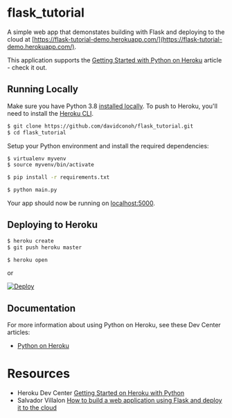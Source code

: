 # flask_tutorial

A simple web app that demonstates building with Flask and deploying to the cloud at [https://flask-tutorial-demo.herokuapp.com/](https://flask-tutorial-demo.herokuapp.com/).

This application supports the [Getting Started with Python on Heroku](https://devcenter.heroku.com/articles/getting-started-with-python) article - check it out.

## Running Locally

Make sure you have Python 3.8 [installed locally](http://install.python-guide.org). To push to Heroku, you'll need to install the [Heroku CLI](https://devcenter.heroku.com/articles/heroku-cli).

```sh
$ git clone https://github.com/davidconoh/flask_tutorial.git
$ cd flask_tutorial
```

Setup your Python environment and install the required dependencies:

```sh
$ virtualenv myvenv
$ source myvenv/bin/activate

$ pip install -r requirements.txt

$ python main.py
```

Your app should now be running on [localhost:5000](http://localhost:5000/).

## Deploying to Heroku

```sh
$ heroku create
$ git push heroku master

$ heroku open
```
or

[![Deploy](https://www.herokucdn.com/deploy/button.svg)](https://heroku.com/deploy)

## Documentation

For more information about using Python on Heroku, see these Dev Center articles:

- [Python on Heroku](https://devcenter.heroku.com/categories/python)

# Resources

- Heroku Dev Center [Getting Started on Heroku with Python](https://devcenter.heroku.com/articles/getting-started-with-python?singlepage=true)
- Salvador Villalon [How to build a web application using Flask and deploy it to the cloud](https://www.freecodecamp.org/news/how-to-build-a-web-application-using-flask-and-deploy-it-to-the-cloud-3551c985e492/)